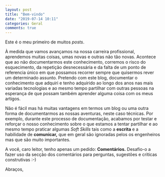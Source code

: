 ```yaml
---
layout: post
title: "Bem-vindo"
date: "2019-07-14 10:11"
categories: Geral
comments: true
---
```


Este é o meu primeiro de muitos *posts*.

À medida que vamos avançamos na nossa carreira profissional, aprendemos muitas coisas, umas novas e outras não tão novas. Acontece que ao não documentarmos este conhecimento, corremos o risco do esquecimento, da repetição desnecessária e da falta de um ponto de referencia único em que possamos recorrer sempre que quisermos rever um determinado assunto. Pretendo com este blog, documentar o conhecimento que adquiri e tenho adquirido ao longo dos anos nas mais variadas tecnologias e ao mesmo tempo partilhar com outras pessoas na esperança de que possam também  aprender alguma coisa com os meus artigos.

Não é fácil mas há muitas vantagens em termos um blog ou uma outra forma de documentarmos as nossas aventuras, neste caso técnicas. Por exemplo, durante este processo de documentação, acabamos por testar e reforçar o nosso conhecimento sobre o que estamos a tentar partilhar e ao mesmo tempo praticar algumas *Soft Skills*  tais como a **escrita** e a habilidade de **comunicar,** que em geral são ignoradas pelos os engenheiros mas que são muito importantes.

A você, caro leitor, tenho apenas um pedido: **Comentários.**  Desafio-o a fazer uso da secção dos comentários para perguntas, sugestões e criticas construtivas :-)

 Abraços,
